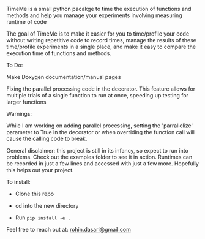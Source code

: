 TimeMe is a small python pacakge to time the execution of functions and methods and help you manage
your experiments involving measuring runtime of code


The goal of TimeMe is to make it easier for you to time/profile your code without writing repetitive code to record times, manage the results of these time/profile experiments in a single place, and make it easy to compare the execution time of functions and methods.


To Do:

Make Doxygen documentation/manual pages

Fixing the parallel processing code in the decorator. This feature allows for multiple trials of a single function to run at once, speeding up testing for larger functions



Warnings:

While I am working on adding parallel processing, setting the 'parrallelize' parameter to True in the decorator or when overriding the function call will cause the calling code to break.

General disclaimer: this project is still in its infancy, so expect to run into problems.
Check out the examples folder to see it in action. Runtimes can be recorded in just a few lines and accessed with just a few more. Hopefully this helps out your project.


To install:

- Clone this repo

- cd into the new directory

- Run ```pip install -e .```

Feel free to reach out at: rohin.dasari@gmail.com


